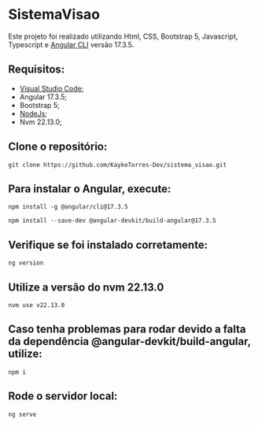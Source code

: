 # SistemaVisao

Este projeto foi realizado utilizando Html, CSS, Bootstrap 5, Javascript, Typescript e [Angular CLI](https://github.com/angular/angular-cli) versão 17.3.5.

## Requisitos:
* <a href="https://code.visualstudio.com/">Visual Studio Code</a>;
* <a>Angular 17.3.5</a>;
* <a>Bootstrap 5</a>;
* <a href="https://nodejs.org/pt">NodeJs</a>;
* <a>Nvm 22.13.0</a>;

## Clone o repositório:
 ```
git clone https://github.com/KaykeTorres-Dev/sistema_visao.git
```

## Para instalar o Angular, execute:
```
npm install -g @angular/cli@17.3.5
```

```
npm install --save-dev @angular-devkit/build-angular@17.3.5
```


## Verifique se foi instalado corretamente:
```
ng version
```

## Utilize a versão do nvm 22.13.0
```
nvm use v22.13.0
```

## Caso tenha problemas para rodar devido a falta da dependência @angular-devkit/build-angular, utilize:
```
npm i
```

## Rode o servidor local:
```
ng serve
```

